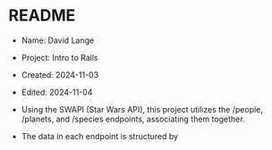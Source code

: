# README

* Name:     David Lange
* Project:  Intro to Rails
* Created:  2024-11-03
* Edited:   2024-11-04

* Using the SWAPI (Star Wars API), this project utilizes the /people, /planets, and /species endpoints, associating them together.
* The data in each endpoint is structured by